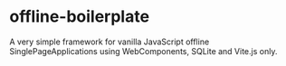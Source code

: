 # offline-boilerplate
A very simple framework for vanilla JavaScript offline SinglePageApplications using WebComponents, SQLite and Vite.js only.
